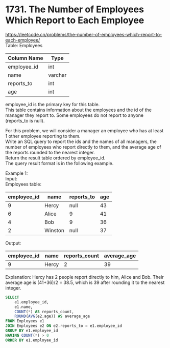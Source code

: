# 1731. The Number of Employees Which Report to Each Employee
https://leetcode.cn/problems/the-number-of-employees-which-report-to-each-employee/  
Table: Employees

| Column Name | Type     |
|-------------|----------|
| employee_id | int      |
| name        | varchar  |
| reports_to  | int      |
| age         | int      |

employee_id is the primary key for this table.   
This table contains information about the employees and the id of the manager they report to. Some employees do not report to anyone (reports_to is null). 
 
For this problem, we will consider a manager an employee who has at least 1 other employee reporting to them.  
Write an SQL query to report the ids and the names of all managers, the number of employees who report directly to them, and the average age of the reports rounded to the nearest integer.  
Return the result table ordered by employee_id.  
The query result format is in the following example.  
 
Example 1:  
Input:   
Employees table:  

| employee_id | name    | reports_to | age |
|-------------|----------|-------------|----------|
| 9           | Hercy   | null       | 43  |
| 6           | Alice   | 9          | 41  |
| 4           | Bob     | 9          | 36  |
| 2           | Winston | null       | 37  |

Output: 

| employee_id | name  | reports_count | average_age |
|-------------|----------|-------------|----------|
| 9           | Hercy | 2             | 39          |

Explanation: Hercy has 2 people report directly to him, Alice and Bob. Their average age is (41+36)/2 = 38.5, which is 39 after rounding it to the nearest integer.

``` sql
SELECT
    e1.employee_id,
    e1.name,
    COUNT(*) AS reports_count,
    ROUND(AVG(e2.age)) AS average_age
FROM Employees e1
JOIN Employees e2 ON e2.reports_to = e1.employee_id
GROUP BY e1.employee_id
HAVING COUNT(*) > 0
ORDER BY e1.employee_id
```
